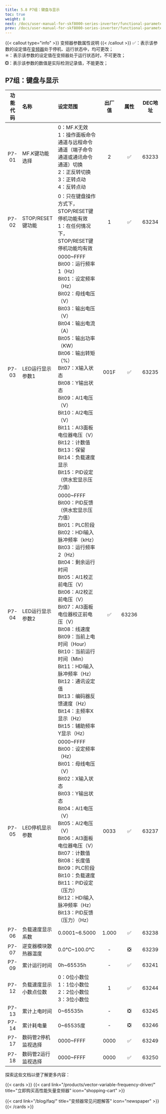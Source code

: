 ```yaml
---
title: 5.8 P7组：键盘与显示
toc: true
weight: 8
next: /docs/user-manual-for-skf8000-series-inverter/functional-parameter-table/accessibility-features/
prev: /docs/user-manual-for-skf8000-series-inverter/functional-parameter-table/start-stop-control-parameters/
---
```

{{< callout type="info" >}}
  变频器参数属性说明
{{< /callout >}}
✅：表示该参数的设定值在[变频器](/products/vector-variable-frequency-driver/)处于停机、运行状态中，均可更改；  
✳️：表示该参数的设定值在变频器处于运行状态时，不可更改；  
❎：表示该参数的数值是实际检测记录值，不能更改；


## P7组：键盘与显示

|  功能代码|    名称  | 设定范围 | 出厂值 |属性 | DEC地址 |
| :----: |    :----   | :----   | :----:   | :----:   | :----:   |
|  P7-01|    MF.K键功能选择  | 0：MF.K无效</br>1：操作面板命令通道与远程命令通道（端子命令通道或通讯命令通道）切换</br>2：正反转切换</br>3：正转点动</br>4：反转点动 |2 | ✅ | 63233 |
|  P7-02|    STOP/RESET键功能  | 0：只在键盘操作方式下，STOP/RESET键停机功能有效</br>1：在任何情况下，STOP/RESET键停机功能均有效 |1 | ✅ | 63234 |
|  P7-03|    LED运行显示参数1  | 0000~FFFF</br>Bit00：运行频率1（Hz）</br>Bit01：设定频率（Hz）</br> Bit02：母线电压（V）</br>Bit03：输出电压（V）</br>Bit04：输出电流（A）</br>Bit05：输出功率（KW）</br>Bit06：输出转矩（%）</br>Bit07：X输入状态</br>Bit08：Y输出状态</br>Bit09：AI1电压（V）</br>Bit10：AI2电压（V）</br>Bit11：AI3面板电位器电压（V）</br>Bit12：计数值</br>Bit13：保留</br>Bit14：负载速度显示</br>Bit15：PID设定（供水宏显示压力值）|001F | ✅ | 63235 |
|  P7-04|    LED运行显示参数2  | 0000~FFFF</br>Bit00：PID反馈（供水宏显示压力值）</br>Bit01：PLC阶段</br> Bit02：HDI输入脉冲频率（kHz）</br>Bit03：运行频率2（Hz）</br>Bit04：剩余运行时间</br>Bit05：AI1校正前电压（V）</br>Bit06：AI2校正前电压（V）</br>Bit07：AI3面板电位器校正前电压（V）</br>Bit08：线速度</br>Bit09：当前上电时间（Hour）</br>Bit10：当前运行时间（Min）</br>Bit11：HDI输入脉冲频率（Hz）</br>Bit12：通讯设定值</br>Bit13：编码器反馈速度（Hz）</br>Bit14：主频率X显示（Hz）</br>Bit15：辅助频率Y显示（Hz） | ✅ | 63236 |
|  P7-05|    LED停机显示参数  | 0000~FFFF</br>Bit00：设定频率（Hz）</br>Bit01：母线电压（V）</br> Bit02：X输入状态</br>Bit03：Y输出状态</br>Bit04：AI1电压（V）</br>Bit05：AI2电压（V）</br>Bit06：AI3面板电位器电压（V）</br>Bit07：计数值</br>Bit08：长度值</br>Bit09：PLC阶段</br>Bit10：负载速度</br>Bit11：PID设定（压力）</br>Bit12：HDI输入脉冲频率（Hz）</br>Bit13：PID反馈（压力）（Hz） |0033 | ✅ | 63237 |
|  P7-06|    负载速度显示系数  | 0.0001~6.5000 |1.000 | ✅ | 63238 |
|  P7-07|    逆变器模块散热器温度  | 0.0℃~100.0℃ |- | ❎ | 63239 |
|  P7-09|    累计运行时间  | 0h~65535h |- | ✅ | 63241 |
|  P7-12|    负载速度显示小数点位数  | 0：0位小数位</br>1：1位小数位</br>2：2位小数位</br>3：3位小数位 |1 | ✅ | 63244 |
|  P7-13|    累计上电时间  | 0~65535h |- | ❎ | 63245 |
|  P7-14|    累计耗电量  | 0~65535度 |- | ❎ | 63246 |
|  P7-17|    数码管2停机监视选择  | 0000~FFFF |0000 | ✅ | 63249 |
|  P7-18|    数码管2运行监视选择  | 0000~FFFF |0000 | ✅ | 63250 |


探索这些文档以便了解更多内容：

{{< cards >}}
  {{< card link="/products/vector-variable-frequency-driver/" title="立即购买高性能矢量变频器" icon="shopping-cart" >}}

  {{< card link="/blog/faq/" title="变频器常见问题解答" icon="newspaper" >}}
{{< /cards >}}	
